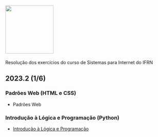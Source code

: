 
# <img height="150" src="https://github-production-user-asset-6210df.s3.amazonaws.com/106445418/279439388-e0f399ab-d27b-4a2c-aa2c-bf0c01d4f889.png" />

Resolução dos exercícios do curso de Sistemas para Internet do IFRN


## 2023.2 (1/6)
### Padrões Web (HTML e CSS)
* Padrões Web

### Introdução à Lógica e Programação (Python)
* [Introdução à Lógica e Programação](https://github.com/felipemadu13/IFRN/blob/5d024d8ab4582913f67a6a1d98d1e5d9c7067e2e/logica_programacao/README.MD)
